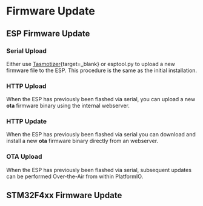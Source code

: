 
# Firmware Update

## ESP Firmware Update

### Serial Upload

Either use [Tasmotizer](https://github.com/tasmota/tasmotizer){target=_blank} or esptool.py to upload a new firmware file to the ESP. This procedure is the same as the initial installation.

### HTTP Upload

When the ESP has previously been flashed via serial, you can upload a new **ota** firmware binary using the internal webserver.

### HTTP Update

When the ESP has previously been flashed via serial you can download and install a new **ota** firmware binary directly from an webserver.

### OTA Upload

When the ESP has previously been flashed via serial, subsequent updates can be performed Over-the-Air from within PlatformIO.

## STM32F4xx Firmware Update
